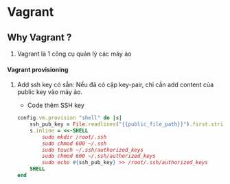 # Vagrant

## Why Vagrant ?

1. Vagrant là 1 công cụ quản lý các máy ảo

#### Vagrant provisioning
1. Add ssh key có sẵn: Nếu đã có cặp key-pair, chỉ cần add content của public key vào máy ảo.
	- Code thêm SSH key
	  
	``` ruby
	config.vm.provision "shell" do |s|
		ssh_pub_key = File.readlines("{{public_file_path}}").first.strip
		s.inline = <<-SHELL
			sudo mkdir /root/.ssh
			sudo chmod 600 ~/.ssh
			sudo touch ~/.ssh/authorized_keys
			sudo chmod 600 ~/.ssh/authorized_keys
			sudo echo #{ssh_pub_key} >> /root/.ssh/authorized_keys
		SHELL
	end	
	```